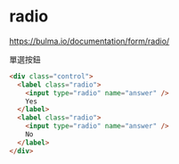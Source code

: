 # radio

https://bulma.io/documentation/form/radio/

單選按鈕

```html
<div class="control">
  <label class="radio">
    <input type="radio" name="answer" />
    Yes
  </label>
  <label class="radio">
    <input type="radio" name="answer" />
    No
  </label>
</div>
```
